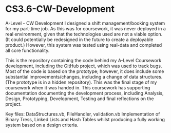 # CS3.6-CW-Development
A-Level - CW Development
I designed a shift management/booking system for my part-time job. As this was for coursework, it was never deployed in a real environment, given that the technologies used are not a viable option. (It could potentially be redesigned in the future to create a deployable product.) However, this system was tested using real-data and completed all core functionality.

This is the repository containing the code behind my A-Level Coursework development, including the GitHub project, which was used to track bugs.
Most of the code is based on the prototype; however, it does include some substantial improvements/changes, including a change of data structures. (The prototype is in a hidden repository).
This was the final stage of my coursework when it was handed in.
This coursework has supporting documentation documenting the development process, including Analysis, Design, Prototyping, Development, Testing and final reflections on the project.

Key files: DataStructures.vb, FileHandler, validation.vb
Implementation of Binary Tress, Linked Lists and Hash Tables whilst producing a fully working system based on a design criteria.
